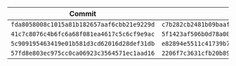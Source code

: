 | Commit | Hash |
|--------|------|
|`fda8058008c1015a81b182657aaf6cbb21e9229d`|`c7b282cb2481b09baafee4fa54739f866a2275148b1577a81794abbc9639a6df`|
|`41c7c8076c4b6fc6a68f081ea4617c5c6cf9e9ac`|`5f1423af506b0d78a007735217a80e491c41db84af80ee645dab9845b0e0f328`|
|`5c909195463419e01b581d3cd62016d28def31db`| `e82894e5511c41739b7b04668691d63332c6d6309240cdbe019e8767b479b2da`|
|`57fd8e803ec975cc0ca06923c3564571ec1aad16`|`2206f7c3631cfb20b890b7f299359ef3d64c8d4287e9d5f790eef4fc06237068`|